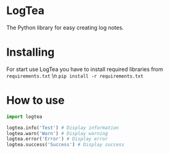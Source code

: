 # LogTea
The Python library for easy creating log notes.
# Installing
For start use LogTea you have to install required libraries from ``requirements.txt`` \n
``pip install -r requirements.txt``
# How to use
```python
import logtea

logtea.info('Test') # Display information
logtea.warn('Warn') # Display warning
logtea.error('Error') # Display error
logtea.success('Success') # Display success
```

